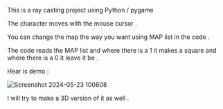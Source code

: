 This is a ray casting project using Python / pygame

The character moves with the mouse cursor .

You can change the map the way you want using MAP list in the code .

The code reads the MAP list and where there is a  1  it makes a square and where there is a  0  it leave it be .


Hear is demo :


![Screenshot 2024-05-23 100608](https://github.com/AlirezaSaadatmand/Ray-Casting/assets/157215281/ab302ae5-1742-4d6a-b2ea-589fc80f4036)



I will try to make a 3D version of it as well .